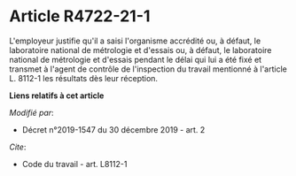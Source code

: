 # Article R4722-21-1

L'employeur justifie qu'il a saisi l'organisme accrédité ou, à défaut, le laboratoire national de métrologie et d'essais ou,
à défaut, le laboratoire national de métrologie et d'essais pendant le délai qui lui a été fixé et transmet à l'agent de
contrôle de l'inspection du travail mentionné à l'article L. 8112-1 les résultats dès leur réception.

**Liens relatifs à cet article**

_Modifié par_:

  - Décret n°2019-1547 du 30 décembre 2019 - art. 2

_Cite_:

  - Code du travail - art. L8112-1
